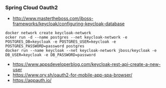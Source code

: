 
### Spring Cloud Oauth2  
  
* http://www.mastertheboss.com/jboss-frameworks/keycloak/configuring-keycloak-database
  
``` 
docker network create keycloak-network
ocker run -d --name postgres --net keycloak-network -e POSTGRES_DB=keycloak -e POSTGRES_USER=keycloak -e POSTGRES_PASSWORD=password postgres
docker run --name keycloak --net keycloak-network jboss/keycloak -e DB_USER=keycloak -e DB_PASSWORD=password
```

* https://www.appsdeveloperblog.com/keycloak-rest-api-create-a-new-user  
* https://www.ory.sh/oauth2-for-mobile-app-spa-browser/  
* https://appauth.io/
